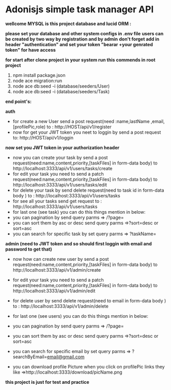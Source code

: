 # Adonisjs simple task manager API
**wellcome**
**MYSQL is this project database and lucid ORM :**

**please set your database and other system configs in  .env file**
**users can be created by two way by registration and by admin**
**don't forget add in header "authentication" and set your token "bearar +your genrated token" for have access**

**for start after clone project in your system run this commends in root project**

 1. npm install package.json
 2. node ace migration:run
 3. node ace db:seed -i       (database/seeders/User)
 4. node ace db:seed -i       (database/seeders/Task)

 
**end point's:**

**auth**
 - for create a new User send a post request(need :name,lastName ,email,[profilePic,role) to : http://HOST/api/v1/register
 - now for  get your JWT token you neet to loggin by send a post request to: http://HOST/api/v1/loggin

**now set you JWT token in your authorization header** 
 - now you can create your task by send a post request(need:name,content,priority,[taskFiles] in form-data body) to  http://localhost:3333/api/v1/users/tasks/create
 - for edit your task you need to send a patch request(need:name,content,priority,[taskFiles] in form-data body) to  http://localhost:3333/api/v1/users/tasks/edit
 - for delete your task by send delete request(need to task id in form-data body ) to  : http://localhost:3333/api/v1/users/tasks
 - for see all your tasks send get request to  : http://localhost:3333/api/v1/users/tasks
 - for last one (see task) you can do this things mention in below:
 - you can pagination by send query parms => /?page=
 - you can sort them by asc or desc send query parms =>?sort=desc or sort=asc
 - you can search for specific task by set query parms => ?taskName=

**admin (need to JWT token and so should first loggin with email and password to get that)**
 - now how can create new user by send a post request(need:name,content,priority,[taskFiles] in form-data body) to  http://localhost:3333/api/v1/admin/create
 - for edit your task you need to send a patch request(need:name,content,priority,[taskFiles] in form-data body) to  http://localhost:3333/api/v1/admin/edit
 - for delete user by send delete request(need to email in form-data body ) to  : http://localhost:3333/api/v1/admin/delete

 - for last one (see users) you can do this things mention in below:
 - you can pagination by send query parms => /?page=
 - you can sort them by asc or desc send query parms =>?sort=desc or sort=asc
 - you can search for specific email by set query parms => ?searchByEmail=email@gmail.com
 - you can download profile Picture when you click on profilePic links they like =>http://localhost:3333/download/picName.png



 
**this project is just for test and practice**
